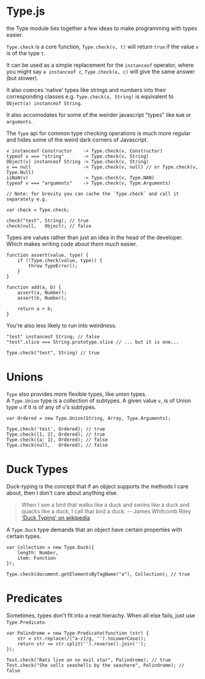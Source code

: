 Type.js
======

the Type module ties together a few ideas to make
programming with types easier.

`Type.check` is a core function, `Type.check(v, t)` will
return `true` if the value `v` is of the type `t`.

It can be used as a simple replacement for the `instanceof` operator,
where you might say `a instanceof c`, `Type.check(a, c)` will give
the same answer (but slower).

It also coerces 'native' types like strings and numbers into their corresponding
classes e.g. `Type.check(a, String)` is equivalent to `Object(a) instanceof String`.

It also accomodates for some of the weirder javascript "types" like `NaN` or `arguments`.

The `Type` api for common type checking operations is much more regular and hides some
of the weird dark corners of Javascript.

    v instanceof Constructor    -> Type.check(v, Constructor)
    typeof v === "string"       -> Type.check(v, String) 
    Object(v) instanceof String -> Type.check(v, String) 
    v == null                   -> Type.check(v, null) // or Type.check(v, Type.Null)
    isNaN(v)                    -> Type.check(v, Type.NAN)
    typeof v === "arguments"    -> Type.check(v, Type.Arguments)
   
    // Note: for brevity you can cache the `Type.check` and call it separately e.g.

    var check = Type.check;

    check("test", String); // true
    check(null,   Object); // false

Types are values rather than just an idea in the head of the developer. Which makes
writing code about them *much* easier.

    function assert(value, type) {
        if (!Type.check(value, type)) {
            throw TypeError();
        }
    } 

    function add(a, b) {
        assert(a, Number);
        assert(b, Number);

        return a + b;
    }        

You're also less likely to run into weirdness.

    "test" instanceof String; // false
    "test".slice === String.prototype.slice // ... but it is one...

    Type.check("test", String) // true

Unions
==

`Type` also provides more flexible types, like union types.  
A `Type.Union` type is a collection of subtypes. A given value `v`,
is of Union type `u` if it is of any of `u`'s subtypes.

    var Ordered = new Type.Union(String, Array, Type.Arguments);

    Type.check('test', Ordered); // true
    Type.check([1, 2], Ordered); // true
    Type.check({a: 1}, Ordered); // false
    Type.check(null,   Ordered); // false

Duck Types
==

Duck-typing is the concept that if an object supports the methods
I care about, then I don't care about anything else. 

> When I see a bird that walks like a duck and swims like a duck and
> quacks like a duck, I call that bird a duck.
-- James Whitcomb Riley
['Duck Typing' on wikipedia](http://en.wikipedia.org/wiki/Duck_typing)

A `Type.Duck` type demands that an object have certain properties
with certain types.

    var Collection = new Type.Duck({
        length: Number,
        item: Function
    });

    Type.check(document.getElementsByTagName("a"), Collection); // true

Predicates
==

Sometimes, types don't fit into a neat hierachy. When all else
fails, just use `Type.Predicate`.

    var Palindrome = new Type.Predicate(function (str) {
        str = str.replace(/[^a-z]/g, '').toLowerCase();
        return str == str.split('').reverse().join(''); 
    });

    Test.check("Rats live on no evil star", Palindrome); // true
    Test.check("She sells seashells by the seashore", Palindrome); // false
